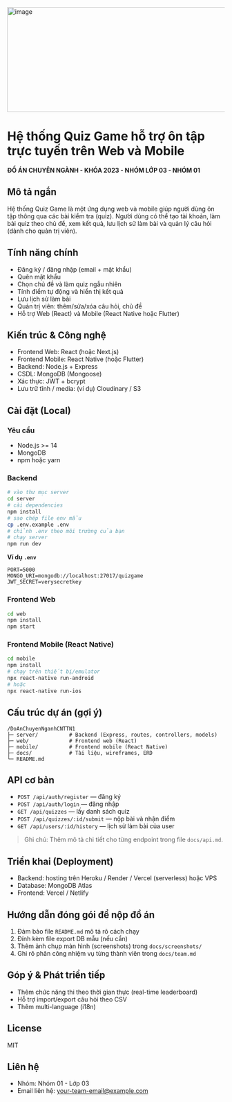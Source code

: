 
<img width="792" height="242" alt="image" src="https://github.com/user-attachments/assets/9a9eaaf8-9081-4137-a93e-f7b8c964cbba" />

</br>

# Hệ thống Quiz Game hỗ trợ ôn tập trực tuyến trên Web và Mobile

**ĐỒ ÁN CHUYÊN NGÀNH - KHÓA 2023 - NHÓM LỚP 03 - NHÓM 01**

## Mô tả ngắn

Hệ thống Quiz Game là một ứng dụng web và mobile giúp người dùng ôn tập thông qua các bài kiểm tra (quiz). Người dùng có thể tạo tài khoản, làm bài quiz theo chủ đề, xem kết quả, lưu lịch sử làm bài và quản lý câu hỏi (dành cho quản trị viên).

## Tính năng chính

* Đăng ký / đăng nhập (email + mật khẩu)
* Quên mật khẩu
* Chọn chủ đề và làm quiz ngẫu nhiên
* Tính điểm tự động và hiển thị kết quả
* Lưu lịch sử làm bài
* Quản trị viên: thêm/sửa/xóa câu hỏi, chủ đề
* Hỗ trợ Web (React) và Mobile (React Native hoặc Flutter)

## Kiến trúc & Công nghệ

* Frontend Web: React (hoặc Next.js)
* Frontend Mobile: React Native (hoặc Flutter)
* Backend: Node.js + Express
* CSDL: MongoDB (Mongoose)
* Xác thực: JWT + bcrypt
* Lưu trữ tĩnh / media: (ví dụ) Cloudinary / S3

## Cài đặt (Local)

### Yêu cầu

* Node.js >= 14
* MongoDB
* npm hoặc yarn

### Backend

```bash
# vào thư mục server
cd server
# cài dependencies
npm install
# sao chép file env mẫu
cp .env.example .env
# chỉnh .env theo môi trường của bạn
# chạy server
npm run dev
```

**Ví dụ `.env`**

```.env
PORT=5000
MONGO_URI=mongodb://localhost:27017/quizgame
JWT_SECRET=verysecretkey
```

### Frontend Web

```bash
cd web
npm install
npm start
```

### Frontend Mobile (React Native)

```bash
cd mobile
npm install
# chạy trên thiết bị/emulator
npx react-native run-android
# hoặc
npx react-native run-ios
```

## Cấu trúc dự án (gợi ý)

```
/DoAnChuyenNganhCNTTN1
├─ server/          # Backend (Express, routes, controllers, models)
├─ web/             # Frontend web (React)
├─ mobile/          # Frontend mobile (React Native)
├─ docs/            # Tài liệu, wireframes, ERD
└─ README.md
```

## API cơ bản

* `POST /api/auth/register` — đăng ký
* `POST /api/auth/login` — đăng nhập
* `GET /api/quizzes` — lấy danh sách quiz
* `POST /api/quizzes/:id/submit` — nộp bài và nhận điểm
* `GET /api/users/:id/history` — lịch sử làm bài của user

> Ghi chú: Thêm mô tả chi tiết cho từng endpoint trong file `docs/api.md`.

## Triển khai (Deployment)

* Backend: hosting trên Heroku / Render / Vercel (serverless) hoặc VPS
* Database: MongoDB Atlas
* Frontend: Vercel / Netlify

## Hướng dẫn đóng gói để nộp đồ án

1. Đảm bảo file `README.md` mô tả rõ cách chạy
2. Đính kèm file export DB mẫu (nếu cần)
3. Thêm ảnh chụp màn hình (screenshots) trong `docs/screenshots/`
4. Ghi rõ phân công nhiệm vụ từng thành viên trong `docs/team.md`

## Góp ý & Phát triển tiếp

* Thêm chức năng thi theo thời gian thực (real-time leaderboard)
* Hỗ trợ import/export câu hỏi theo CSV
* Thêm multi-language (i18n)

## License

MIT

## Liên hệ

* Nhóm: Nhóm 01 - Lớp 03
* Email liên hệ: [your-team-email@example.com](mailto:your-team-email@example.com)

























































